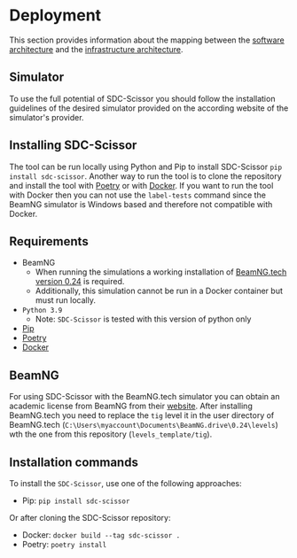 # Deployment
This section provides information about the mapping between the
[software architecture](https://sdc-scissor.readthedocs.io/en/latest/software_guidebook/software_architecture.html)
and the
[infrastructure architecture](https://sdc-scissor.readthedocs.io/en/latest/software_guidebook/infrastructure_architecture.html).

## Simulator
To use the full potential of SDC-Scissor you should follow the installation guidelines of the desired simulator provided
on the according website of the simulator's provider.

## Installing SDC-Scissor
The tool can be run locally using Python and Pip to install SDC-Scissor `pip install sdc-scissor`. Another way to run the tool is to clone the repository and install the tool with [Poetry](https://python-poetry.org/docs/) or with
[Docker](https://docs.docker.com/get-docker/). If you want to run the tool with Docker then you can not use the `label-tests` command since the BeamNG simulator is Windows based and therefore not compatible with Docker.

## Requirements
* BeamNG
    * When running the simulations a working installation of [BeamNG.tech version 0.24](https://beamng.tech) is required.
    * Additionally, this simulation cannot be run in a Docker container but must run locally.
* `Python 3.9`
    * Note: `SDC-Scissor` is tested with this version of python only
* [Pip](https://pypi.org/project/sdc-scissor/)
* [Poetry](https://python-poetry.org/docs/)
* [Docker](https://docs.docker.com/get-docker/)

## BeamNG
For using SDC-Scissor with the BeamNG.tech simulator you can obtain an academic license from BeamNG from their
[website](https://register.beamng.tech/). After installing BeamNG.tech you need to replace the `tig` level it in the
user directory of BeamNG.tech (`C:\Users\myaccount\Documents\BeamNG.drive\0.24\levels`) wth the one from this repository
(`levels_template/tig`).

## Installation commands
To install the ``SDC-Scissor``, use one of the following approaches:

* Pip: `pip install sdc-scissor`

Or after cloning the SDC-Scissor repository:
* Docker: `docker build --tag sdc-scissor .`
* Poetry: `poetry install`
